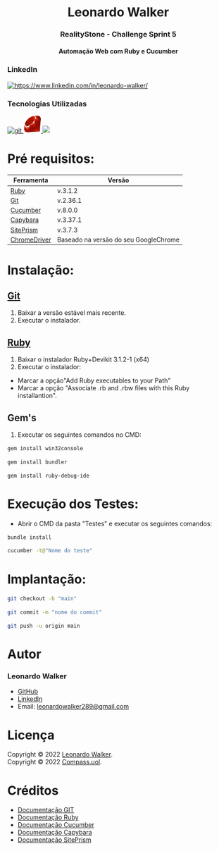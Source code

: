 <h1 align="center">Leonardo Walker</h1>
<h3 align="center"> RealityStone - Challenge Sprint 5</h3>
<h4 align="center"> Automação Web com Ruby e Cucumber </h4>

<h3 align="left">LinkedIn </h3>
<p align="left">
<a href="https://linkedin.com/in/https://www.linkedin.com/in/leonardo-walker/" target="blank"><img align="center" src="https://raw.githubusercontent.com/rahuldkjain/github-profile-readme-generator/master/src/images/icons/Social/linked-in-alt.svg" alt="https://www.linkedin.com/in/leonardo-walker/" height="30" width="40" /></a>
</p>

<h3 align="left">Tecnologias Utilizadas </h3>
<p align="left"> <a href="https://git-scm.com/" target="_blank" rel="noreferrer"> <img src="https://www.vectorlogo.zone/logos/git-scm/git-scm-icon.svg" alt="git" width="40" height="40"/> </a> <a href="https://www.ruby-lang.org/en/" target="_blank" rel="noreferrer"> <img src="https://raw.githubusercontent.com/devicons/devicon/master/icons/ruby/ruby-original.svg" alt="ruby" width="40" height="40"/> <img src=https://user-images.githubusercontent.com/106784535/176747130-46677b0c-cb20-4cc5-b177-ada7b6a7c2fd.png>
 </a> </p>


# Pré requisitos:
| Ferramenta | Versão  |
|-------|--------|
| [Ruby](https://www.ruby-lang.org/pt/) | v.3.1.2  |
| [Git](https://git-scm.com/)   | v.2.36.1 |
| [Cucumber](https://rubygems.org/gems/cucumber) | v.8.0.0  |
| [Capybara](https://rubygems.org/gems/capybara/versions/2.7.1?locale=pt-BR) | v.3.37.1  |
| [SitePrism](https://rubygems.org/gems/site_prism/versions/2.9?locale=pt-BR) | v.3.7.3  |
| [ChromeDriver](https://chromedriver.chromium.org/downloads) | Baseado na versão do seu GoogleChrome   |

# Instalação:
## [Git](https://git-scm.com/downloads)
1. Baixar a versão estável mais recente.
2. Executar o instalador.

## [Ruby](https://rubyinstaller.org/downloads/)
 1. Baixar o instalador Ruby+Devikit 3.1.2-1 (x64)
 2. Executar o instalador:
  - Marcar a opção"Add Ruby executables to your Path"
  - Marcar a opção "Associate .rb and .rbw files with this Ruby installantion".
  
## Gem's
1. Executar os seguintes comandos no CMD: <br>
 ```sh 
 gem install win32console 
 ``` 
 ```sh 
 gem install bundler 
 ``` 
 ```sh 
 gem install ruby-debug-ide
 ``` 
  
# Execução dos Testes:
- Abrir o CMD da pasta "Testes" e executar os seguintes comandos:
 ```sh
 bundle install
 ```
  ```sh
 cucumber -t@"Nome do teste"
 ```
 
# Implantação:
```sh
git checkout -b "main"
```
```sh
git commit -m "nome do commit"
```
```sh
git push -u origin main
```
# Autor
### Leonardo Walker
- [GitHub](https://github.com/leonardo-walker)
- [LinkedIn](https://www.linkedin.com/in/leonardo-walker/)
- Email: leonardowalker289@gmail.com


# Licença
Copyright © 2022 [Leonardo Walker](https://github.com/leonardo-walker).<br>
Copyright © 2022 [Compass.uol](https://compass.uol/).

# Créditos
- [Documentação GIT](https://git-scm.com/doc)
- [Documentação Ruby](https://www.ruby-lang.org/pt/documentation/)
- [Documentação Cucumber](https://github.com/cucumber/cucumber-ruby)
- [Documentação Capybara](https://github.com/teamcapybara/capybara)
- [Documentação SitePrism](https://github.com/site-prism/site_prism)

